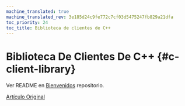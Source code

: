 ```yaml
---
machine_translated: true
machine_translated_rev: 3e185d24c9fe772c7cf03d5475247fb829a21dfa
toc_priority: 24
toc_title: Biblioteca de clientes de C++
---
```


# Biblioteca De Clientes De C++ {#c-client-library}

Ver README en [Bienvenidos](https://github.com/ClickHouse/clickhouse-cpp) repositorio.

[Artículo Original](https://clickhouse.tech/docs/en/interfaces/cpp/) <!--hide-->
